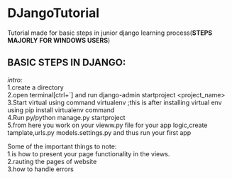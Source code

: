 # DJangoTutorial
Tutorial made for basic steps in junior django learning process(**STEPS MAJORLY FOR WINDOWS USERS**)

**BASIC STEPS IN DJANGO:**
----------------------------------------
*intro:*<br />
1.create a directory<br />
2.open terminal[ctrl+`] and run django-admin startproject <project_name><br />
3.Start virtual using command virtualenv <name>;this is after installing virtual env using pip install virtualenv command <br />
4.Run py/python manage.py startproject <name><br />
5.from here you work on your vieww.py file for your app logic,create tamplate,urls.py models.settings.py and thus run your first app

Some of the important things to note:<br />
 1.is how to present your page functionality in the views.<br />
 2.rauting the pages of website<br />
 3.how to handle errors<br />
